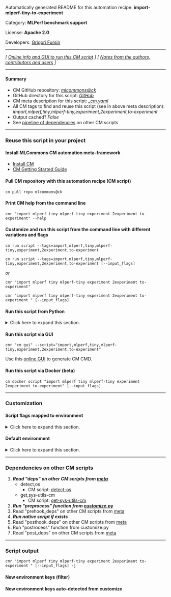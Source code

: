 Automatically generated README for this automation recipe: **import-mlperf-tiny-to-experiment**

Category: **MLPerf benchmark support**

License: **Apache 2.0**

Developers: [Grigori Fursin](https://cKnowledge.org/gfursin)

---
*[ [Online info and GUI to run this CM script](https://access.cknowledge.org/playground/?action=scripts&name=import-mlperf-tiny-to-experiment,83e3efd7611f469b) ] [ [Notes from the authors, contributors and users](README-extra.md) ]*

---
#### Summary

* CM GitHub repository: *[mlcommons@ck](https://github.com/mlcommons/ck/tree/dev/cm-mlops)*
* GitHub directory for this script: *[GitHub](https://github.com/mlcommons/ck/tree/dev/cm-mlops/script/import-mlperf-tiny-to-experiment)*
* CM meta description for this script: *[_cm.yaml](_cm.yaml)*
* All CM tags to find and reuse this script (see in above meta description): *import,mlperf,tiny,mlperf-tiny,experiment,2experiment,to-experiment*
* Output cached? *False*
* See [pipeline of dependencies](#dependencies-on-other-cm-scripts) on other CM scripts


---
### Reuse this script in your project

#### Install MLCommons CM automation meta-framework

* [Install CM](https://access.cknowledge.org/playground/?action=install)
* [CM Getting Started Guide](https://github.com/mlcommons/ck/blob/master/docs/getting-started.md)

#### Pull CM repository with this automation recipe (CM script)

```cm pull repo mlcommons@ck```

#### Print CM help from the command line

````cmr "import mlperf tiny mlperf-tiny experiment 2experiment to-experiment" --help````

#### Customize and run this script from the command line with different variations and flags

`cm run script --tags=import,mlperf,tiny,mlperf-tiny,experiment,2experiment,to-experiment`

`cm run script --tags=import,mlperf,tiny,mlperf-tiny,experiment,2experiment,to-experiment [--input_flags]`

*or*

`cmr "import mlperf tiny mlperf-tiny experiment 2experiment to-experiment"`

`cmr "import mlperf tiny mlperf-tiny experiment 2experiment to-experiment " [--input_flags]`


#### Run this script from Python

<details>
<summary>Click here to expand this section.</summary>

```python

import cmind

r = cmind.access({'action':'run'
                  'automation':'script',
                  'tags':'import,mlperf,tiny,mlperf-tiny,experiment,2experiment,to-experiment'
                  'out':'con',
                  ...
                  (other input keys for this script)
                  ...
                 })

if r['return']>0:
    print (r['error'])

```

</details>


#### Run this script via GUI

```cmr "cm gui" --script="import,mlperf,tiny,mlperf-tiny,experiment,2experiment,to-experiment"```

Use this [online GUI](https://cKnowledge.org/cm-gui/?tags=import,mlperf,tiny,mlperf-tiny,experiment,2experiment,to-experiment) to generate CM CMD.

#### Run this script via Docker (beta)

`cm docker script "import mlperf tiny mlperf-tiny experiment 2experiment to-experiment" [--input_flags]`

___
### Customization


#### Script flags mapped to environment
<details>
<summary>Click here to expand this section.</summary>

* `--target_repo=value`  &rarr;  `CM_IMPORT_TINYMLPERF_TARGET_REPO=value`

**Above CLI flags can be used in the Python CM API as follows:**

```python
r=cm.access({... , "target_repo":...}
```

</details>

#### Default environment

<details>
<summary>Click here to expand this section.</summary>

These keys can be updated via `--env.KEY=VALUE` or `env` dictionary in `@input.json` or using script flags.


</details>

___
### Dependencies on other CM scripts


  1. ***Read "deps" on other CM scripts from [meta](https://github.com/mlcommons/ck/tree/dev/cm-mlops/script/import-mlperf-tiny-to-experiment/_cm.yaml)***
     * detect,os
       - CM script: [detect-os](https://github.com/mlcommons/ck/tree/master/cm-mlops/script/detect-os)
     * get,sys-utils-cm
       - CM script: [get-sys-utils-cm](https://github.com/mlcommons/ck/tree/master/cm-mlops/script/get-sys-utils-cm)
  1. ***Run "preprocess" function from [customize.py](https://github.com/mlcommons/ck/tree/dev/cm-mlops/script/import-mlperf-tiny-to-experiment/customize.py)***
  1. Read "prehook_deps" on other CM scripts from [meta](https://github.com/mlcommons/ck/tree/dev/cm-mlops/script/import-mlperf-tiny-to-experiment/_cm.yaml)
  1. ***Run native script if exists***
  1. Read "posthook_deps" on other CM scripts from [meta](https://github.com/mlcommons/ck/tree/dev/cm-mlops/script/import-mlperf-tiny-to-experiment/_cm.yaml)
  1. Run "postrocess" function from customize.py
  1. Read "post_deps" on other CM scripts from [meta](https://github.com/mlcommons/ck/tree/dev/cm-mlops/script/import-mlperf-tiny-to-experiment/_cm.yaml)

___
### Script output
`cmr "import mlperf tiny mlperf-tiny experiment 2experiment to-experiment " [--input_flags] -j`
#### New environment keys (filter)

#### New environment keys auto-detected from customize
